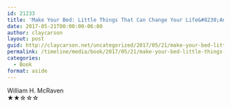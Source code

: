 ```yaml
---
id: 21233
title: 'Make Your Bed: Little Things That Can Change Your Life&#8230;And Maybe the World'
date: 2017-05-21T00:00:00-06:00
author: claycarson
layout: post
guid: http://claycarson.net/uncategorized/2017/05/21/make-your-bed-little-things-that-can-change-your-life-and-maybe-the-world/
permalink: /timeline/media/book/2017/05/21/make-your-bed-little-things-that-can-change-your-life-and-maybe-the-world/
categories:
  - Book
format: aside
---
```

<div class="media-details"></div>

<div class="media-creator">William H. McRaven</div>

<div class="media-rating">★★☆☆☆</div>